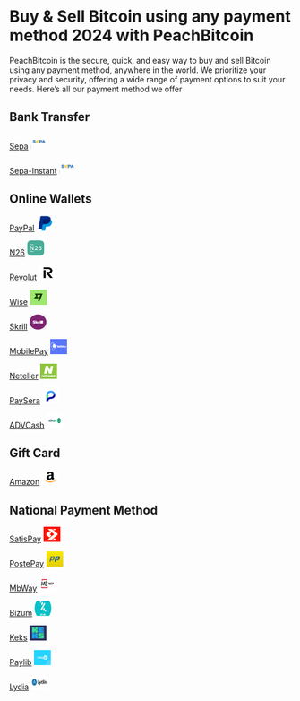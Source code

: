 # Buy & Sell Bitcoin using any payment method 2024 with PeachBitcoin

PeachBitcoin is the secure, quick, and easy way to buy and sell Bitcoin using any payment method, anywhere in the world. We prioritize your privacy and security, offering a wide range of payment options to suit your needs. Here’s all our payment method we offer

## Bank Transfer

[Sepa](/buy-bitcoin-with-sepa-no-id) <img src="/img/faq/logoimg/sepa.png" width="30px" height="27px" alt="Buy bitcoin with Sepa, Sell bitcoin with Sepa">

[Sepa-Instant](/buy-bitcoin-with-sepa-no-id) <img src="/img/faq/logoimg/sepa.png" width="30px" height="27px" alt="Buy bitcoin with Sepa, Sell bitcoin with Sepa">

## Online Wallets

[PayPal](/buy-bitcoin-with-paypal) <img src="/img/faq/logoimg/paypal.png" width="30px" height="27px" alt="Buy bitcoin with PayPal , Sell bitcoin with PaypPal"></a>

[N26](/buy-bitcoin-with-N26) <img src="/img/faq/logoimg/n26.png" width="30px" height="27px" alt="Buy bitcoin with N26 , Sell bitcoin with N26"></a>

[Revolut](/buy-bitcoin-with-Revolut) <img src="/img/faq/logoimg/revolut.png" width="30px" height="27px" alt="Buy bitcoin with Revolut , Sell bitcoin with Revolut"></a>

[Wise](/buy-bitcoin-with-Wise) <img src="/img/faq/logoimg/wise.png" width="30px" height="27px" alt="Buy bitcoin with Wise , Sell bitcoin with Wise"></a>

[Skrill](/buy-bitcoin-with-Skrill) <img src="/img/faq/logoimg/skrill.png" width="30px" height="27px" alt="Buy bitcoin with Skrill , Sell bitcoin with Skrill"></a>

[MobilePay](/Buy-bitcoin-with-MobilePay) <img src="/img/faq/logoimg/mobilepay.png" width="30px" height="27px" alt="Buy bitcoin with MobilePay , Sell bitcoin with MobilePay"></a>

[Neteller](/buy-bitcoin-with-Neteller) <img src="/img/faq/logoimg/neteller.png" width="30px" height="27px" alt="Buy bitcoin with Neteller , Sell bitcoin with Neteller"></a>

[PaySera](/buy-bitcoin-with-Paysera) <img src="/img/faq/logoimg/paysera.png" width="30px" height="27px" alt="Buy bitcoin with PaySera , Sell bitcoin with PaySera"></a>

[ADVCash](/buy-bitcoin-with-ADVCash) <img src="/img/faq/logoimg/advcash.png" width="30px" height="27px" alt="Buy bitcoin with ADVCash , Sell bitcoin with ADVCash"></a>

## Gift Card

[Amazon](/buy-bitcoin-with-amazon) <img src="/img/faq/logoimg/amazon.png" width="30px" height="27px" alt="Buy bitcoin with amazon gift card, sell bitcoin with amazon gift card">

## National Payment Method

[SatisPay](/buy-bitcoin-with-SatisPay) <img src="/img/faq/logoimg/satispay.png" width="30px" height="27px" alt="Buy bitcoin with SatisPay , sell bitcoin with SatisPay">

[PostePay](/buy-bitcoin-with-postepay) <img src="/img/faq/logoimg/postepay.png" width="30px" height="27px" alt="Buy bitcoin with PostePay , sell bitcoin with PostePay">

[MbWay](/buy-bitcoin-with-MbWay) <img src="/img/faq/logoimg/mbway.png" width="30px" height="27px" alt="Buy bitcoin with MbWay , sell bitcoin with MbWay">

[Bizum](/buy-bitcoin-with-bizum) <img src="/img/faq/logoimg/Bizium.png" width="30px" height="27px" alt="Buy bitcoin with Bizium , sell bitcoin with Bizium">

[Keks](/buy-bitcoin-with-Keks) <img src="/img/faq/logoimg/keks.png" width="30px" height="27px" alt="Buy bitcoin with Keks , sell bitcoin with Keks">

[Paylib](/buy-bitcoin-with-Paylib) <img src="/img/faq/logoimg/paylib.png" width="30px" height="27px" alt="Buy bitcoin with Paylib , sell bitcoin with Paylib">

[Lydia](/buy-bitcoin-with-Lydia) <img src="/img/faq/logoimg/lydia.png" width="30px" height="27px" alt="Buy bitcoin with Lydia , sell bitcoin with Lydia">